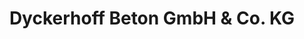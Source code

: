 ---
title: "Dyckerhoff Beton GmbH & Co. KG"
url: /blankenheim/dyckerhoff-beton-gmbh-und-co-kg/
shop: Baustoffe
---